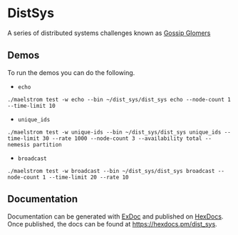 # DistSys

A series of distributed systems challenges known as [Gossip Glomers][]

## Demos

To run the demos you can do the following.

* `echo`

```console
./maelstrom test -w echo --bin ~/dist_sys/dist_sys echo --node-count 1 --time-limit 10
```

* `unique_ids`

```console
./maelstrom test -w unique-ids --bin ~/dist_sys/dist_sys unique_ids --time-limit 30 --rate 1000 --node-count 3 --availability total --nemesis partition
```

* `broadcast`

```console
./maelstrom test -w broadcast --bin ~/dist_sys/dist_sys broadcast --node-count 1 --time-limit 20 --rate 10
```

## Documentation

Documentation can be generated with [ExDoc](https://github.com/elixir-lang/ex_doc)
and published on [HexDocs](https://hexdocs.pm). Once published, the docs can
be found at <https://hexdocs.pm/dist_sys>.

[Gossip Glomers]: https://fly.io/dist-sys/
